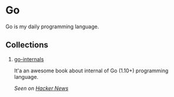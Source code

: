 # Go

Go is my daily programming language.

## Collections

1. [go-internals](https://github.com/teh-cmc/go-internals)

   It'a an awesome book about internal of Go (1.10+) programming language.

   *Seen on [Hacker News](https://news.ycombinator.com/item?id=16790883)*

